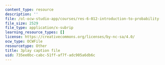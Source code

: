 ```yaml
---
content_type: resource
description: ''
file: /ol-ocw-studio-app/courses/res-6-012-introduction-to-probability-spring-2018/735ee0bccabc51ffaf7fadc905a6db6c_d5mV88S2fNY.vtt
file_size: 2529
file_type: application/x-subrip
learning_resource_types: []
license: https://creativecommons.org/licenses/by-nc-sa/4.0/
ocw_type: OCWFile
resourcetype: Other
title: 3play caption file
uid: 735ee0bc-cabc-51ff-af7f-adc905a6db6c
---
```

